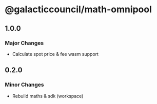 # @galacticcouncil/math-omnipool

## 1.0.0

### Major Changes

- Calculate spot price & fee wasm support

## 0.2.0

### Minor Changes

- Rebuild maths & sdk (workspace)
